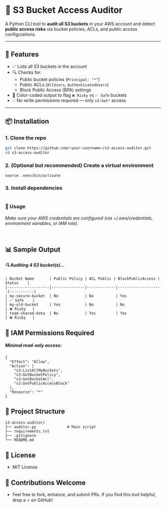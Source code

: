 # 🔐 S3 Bucket Access Auditor

A Python CLI tool to **audit all S3 buckets** in your AWS account and detect **public access risks** via bucket policies, ACLs, and public access configurations.

---

## 🚀 Features

- ✅ Lists all S3 buckets in the account
- 🔍 Checks for:
  - Public bucket policies (`Principal: "*"`)
  - Public ACLs (`AllUsers`, `AuthenticatedUsers`)
  - Block Public Access (BPA) settings
- 🎨 Color-coded output to flag `❌ Risky` vs `✅ Safe` buckets
- 💡 No write permissions required — only `s3:Get*` access

---

## 📦 Installation

### 1. Clone the repo

```bash
git clone https://github.com/<your-username>/s3-access-auditor.git
cd s3-access-auditor
```
### 2. (Optional but recommended) Create a virtual environment
```python3 -m venv .venv
source .venv/bin/activate
```

### 3. Install dependencies 
```pip install -r requirements.txt
```
### 🧪 Usage

###### Make sure your AWS credentials are configured (via ~/.aws/credentials, environment variables, or IAM role).

```python auditor.py
```
## 📊 Sample Output
##### 🔍 Auditing 4 S3 bucket(s)...
```
| Bucket Name       | Public Policy | ACL Public | BlockPublicAccess | Status    |
|-------------------|---------------|-------------|--------------------|-----------|
| my-secure-bucket  | No            | No          | Yes                | ✅ Safe    |
| my-old-bucket     | Yes           | No          | No                 | ❌ Risky   |
| team-shared-data  | No            | Yes         | Yes                | ❌ Risky   |
```
## 🔐 IAM Permissions Required
##### Minimal read-only access:
```
{
  "Effect": "Allow",
  "Action": [
    "s3:ListAllMyBuckets",
    "s3:GetBucketPolicy",
    "s3:GetBucketAcl",
    "s3:GetPublicAccessBlock"
  ],
  "Resource": "*"
}
```
## 📁 Project Structure
```
s3-access-auditor/
├── auditor.py              # Main script
├── requirements.txt
├── .gitignore
└── README.md
```
## 📄 License
- MIT License

## 🙌 Contributions Welcome
- Feel free to fork, enhance, and submit PRs. If you find this tool helpful, drop a ⭐ on GitHub!